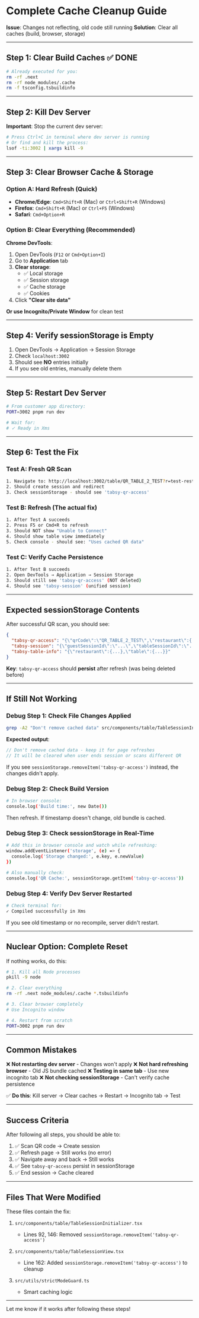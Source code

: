 # Complete Cache Cleanup Guide

**Issue**: Changes not reflecting, old code still running
**Solution**: Clear all caches (build, browser, storage)

---

## Step 1: Clear Build Caches ✅ DONE

```bash
# Already executed for you:
rm -rf .next
rm -rf node_modules/.cache
rm -f tsconfig.tsbuildinfo
```

---

## Step 2: Kill Dev Server

**Important**: Stop the current dev server:
```bash
# Press Ctrl+C in terminal where dev server is running
# Or find and kill the process:
lsof -ti:3002 | xargs kill -9
```

---

## Step 3: Clear Browser Cache & Storage

### Option A: Hard Refresh (Quick)
- **Chrome/Edge**: `Cmd+Shift+R` (Mac) or `Ctrl+Shift+R` (Windows)
- **Firefox**: `Cmd+Shift+R` (Mac) or `Ctrl+F5` (Windows)
- **Safari**: `Cmd+Option+R`

### Option B: Clear Everything (Recommended)

**Chrome DevTools**:
1. Open DevTools (`F12` or `Cmd+Option+I`)
2. Go to **Application** tab
3. **Clear storage**:
   - ✅ Local storage
   - ✅ Session storage
   - ✅ Cache storage
   - ✅ Cookies
4. Click **"Clear site data"**

**Or use Incognito/Private Window** for clean test

---

## Step 4: Verify sessionStorage is Empty

1. Open DevTools → Application → Session Storage
2. Check `localhost:3002`
3. Should see **NO** entries initially
4. If you see old entries, manually delete them

---

## Step 5: Restart Dev Server

```bash
# From customer app directory:
PORT=3002 pnpm run dev

# Wait for:
# ✓ Ready in Xms
```

---

## Step 6: Test the Fix

### Test A: Fresh QR Scan
```bash
1. Navigate to: http://localhost:3002/table/QR_TABLE_2_TEST?r=test-restaurant-id&t=table-2
2. Should create session and redirect
3. Check sessionStorage - should see 'tabsy-qr-access'
```

### Test B: Refresh (The actual fix)
```bash
1. After Test A succeeds
2. Press F5 or Cmd+R to refresh
3. Should NOT show "Unable to Connect"
4. Should show table view immediately
5. Check console - should see: "Uses cached QR data"
```

### Test C: Verify Cache Persistence
```bash
1. After Test B succeeds
2. Open DevTools → Application → Session Storage
3. Should still see 'tabsy-qr-access' (NOT deleted)
4. Should see 'tabsy-session' (unified session)
```

---

## Expected sessionStorage Contents

After successful QR scan, you should see:

```json
{
  "tabsy-qr-access": "{\"qrCode\":\"QR_TABLE_2_TEST\",\"restaurant\":{...},\"table\":{...}}",
  "tabsy-session": "{\"guestSessionId\":\"...\",\"tableSessionId\":\"...\",\"restaurantId\":\"...\",\"tableId\":\"...\",\"metadata\":{\"restaurantName\":\"...\",\"tableName\":\"...\"}}",
  "tabsy-table-info": "{\"restaurant\":{...},\"table\":{...}}"
}
```

**Key**: `tabsy-qr-access` should **persist** after refresh (was being deleted before)

---

## If Still Not Working

### Debug Step 1: Check File Changes Applied

```bash
grep -A2 "Don't remove cached data" src/components/table/TableSessionInitializer.tsx
```

**Expected output**:
```typescript
// Don't remove cached data - keep it for page refreshes
// It will be cleared when user ends session or scans different QR
```

If you see `sessionStorage.removeItem('tabsy-qr-access')` instead, the changes didn't apply.

### Debug Step 2: Check Build Version

```bash
# In browser console:
console.log('Build time:', new Date())
```

Then refresh. If timestamp doesn't change, old bundle is cached.

### Debug Step 3: Check sessionStorage in Real-Time

```bash
# Add this in browser console and watch while refreshing:
window.addEventListener('storage', (e) => {
  console.log('Storage changed:', e.key, e.newValue)
})

# Also manually check:
console.log('QR Cache:', sessionStorage.getItem('tabsy-qr-access'))
```

### Debug Step 4: Verify Dev Server Restarted

```bash
# Check terminal for:
✓ Compiled successfully in Xms
```

If you see old timestamp or no recompile, server didn't restart.

---

## Nuclear Option: Complete Reset

If nothing works, do this:

```bash
# 1. Kill all Node processes
pkill -9 node

# 2. Clear everything
rm -rf .next node_modules/.cache *.tsbuildinfo

# 3. Clear browser completely
# Use Incognito window

# 4. Restart from scratch
PORT=3002 pnpm run dev
```

---

## Common Mistakes

❌ **Not restarting dev server** - Changes won't apply
❌ **Not hard refreshing browser** - Old JS bundle cached
❌ **Testing in same tab** - Use new incognito tab
❌ **Not checking sessionStorage** - Can't verify cache persistence

✅ **Do this**: Kill server → Clear caches → Restart → Incognito tab → Test

---

## Success Criteria

After following all steps, you should be able to:

1. ✅ Scan QR code → Create session
2. ✅ Refresh page → Still works (no error)
3. ✅ Navigate away and back → Still works
4. ✅ See `tabsy-qr-access` persist in sessionStorage
5. ✅ End session → Cache cleared

---

## Files That Were Modified

These files contain the fix:

1. `src/components/table/TableSessionInitializer.tsx`
   - Lines 92, 146: Removed `sessionStorage.removeItem('tabsy-qr-access')`

2. `src/components/table/TableSessionView.tsx`
   - Line 162: Added `sessionStorage.removeItem('tabsy-qr-access')` to cleanup

3. `src/utils/strictModeGuard.ts`
   - Smart caching logic

---

Let me know if it works after following these steps!
